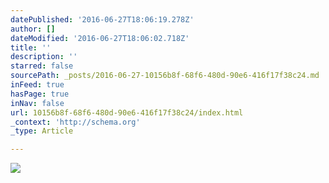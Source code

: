```yaml
---
datePublished: '2016-06-27T18:06:19.278Z'
author: []
dateModified: '2016-06-27T18:06:02.718Z'
title: ''
description: ''
starred: false
sourcePath: _posts/2016-06-27-10156b8f-68f6-480d-90e6-416f17f38c24.md
inFeed: true
hasPage: true
inNav: false
url: 10156b8f-68f6-480d-90e6-416f17f38c24/index.html
_context: 'http://schema.org'
_type: Article

---
```

![](https://the-grid-user-content.s3-us-west-2.amazonaws.com/18060c23-45d9-49d5-b487-f5f417ca98d4.jpg)